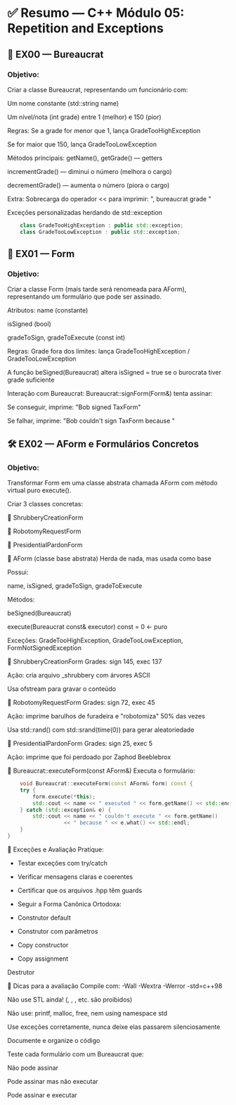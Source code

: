 # ✅ Resumo — C++ Módulo 05: Repetition and Exceptions
## 🧩 EX00 — Bureaucrat
### Objetivo:
Criar a classe Bureaucrat, representando um funcionário com:

Um nome constante (std::string name)

Um nível/nota (int grade) entre 1 (melhor) e 150 (pior)

Regras:
Se a grade for menor que 1, lança GradeTooHighException

Se for maior que 150, lança GradeTooLowException

Métodos principais:
getName(), getGrade() — getters

incrementGrade() — diminui o número (melhora o cargo)

decrementGrade() — aumenta o número (piora o cargo)

Extra:
Sobrecarga do operador << para imprimir:
"<name>, bureaucrat grade <grade>"

Exceções personalizadas herdando de std::exception
```cpp
    class GradeTooHighException : public std::exception;
    class GradeTooLowException : public std::exception;
```

## 📄 EX01 — Form
### Objetivo:
Criar a classe Form (mais tarde será renomeada para AForm), representando um formulário que pode ser assinado.

Atributos:
name (constante)

isSigned (bool)

gradeToSign, gradeToExecute (const int)

Regras:
Grade fora dos limites: lança GradeTooHighException / GradeTooLowException

A função beSigned(Bureaucrat) altera isSigned = true se o burocrata tiver grade suficiente

Interação com Bureaucrat:
Bureaucrat::signForm(Form&) tenta assinar:

Se conseguir, imprime:
"Bob signed TaxForm"

Se falhar, imprime:
"Bob couldn't sign TaxForm because <reason>"

## 🛠️ EX02 — AForm e Formulários Concretos
### Objetivo:
Transformar Form em uma classe abstrata chamada AForm com método virtual puro execute().

Criar 3 classes concretas:

🌲 ShrubberyCreationForm

🤖 RobotomyRequestForm

🪪 PresidentialPardonForm

📌 AForm (classe base abstrata)
Herda de nada, mas usada como base

Possui:

name, isSigned, gradeToSign, gradeToExecute

Métodos:

beSigned(Bureaucrat)

execute(Bureaucrat const& executor) const = 0 ← puro

Exceções: GradeTooHighException, GradeTooLowException, FormNotSignedException

🌲 ShrubberyCreationForm
Grades: sign 145, exec 137

Ação: cria arquivo <target>_shrubbery com árvores ASCII

Usa ofstream para gravar o conteúdo

🤖 RobotomyRequestForm
Grades: sign 72, exec 45

Ação: imprime barulhos de furadeira e "robotomiza" 50% das vezes

Usa std::rand() com std::srand(time(0)) para gerar aleatoriedade

🪪 PresidentialPardonForm
Grades: sign 25, exec 5

Ação: imprime que <target> foi perdoado por Zaphod Beeblebrox

📌 Bureaucrat::executeForm(const AForm&)
Executa o formulário:
```cpp
    void Bureaucrat::executeForm(const AForm& form) const {
    try {
        form.execute(*this);
        std::cout << name << " executed " << form.getName() << std::endl;
    } catch (std::exception& e) {
        std::cout << name << " couldn't execute " << form.getName()
                  << " because " << e.what() << std::endl;
    }
}
```
🧪 Exceções e Avaliação
Pratique:
- Testar exceções com try/catch

- Verificar mensagens claras e coerentes

- Certificar que os arquivos .hpp têm guards

- Seguir a Forma Canônica Ortodoxa:

- Construtor default

- Construtor com parâmetros

- Copy constructor

- Copy assignment

Destrutor

🧼 Dicas para a avaliação
Compile com: -Wall -Wextra -Werror -std=c++98

Não use STL ainda! (<vector>, <list>, <map>, <algorithm> etc. são proibidos)

Não use: printf, malloc, free, nem using namespace std

Use exceções corretamente, nunca deixe elas passarem silenciosamente

Documente e organize o código

Teste cada formulário com um Bureaucrat que:

Não pode assinar

Pode assinar mas não executar

Pode assinar e executar





